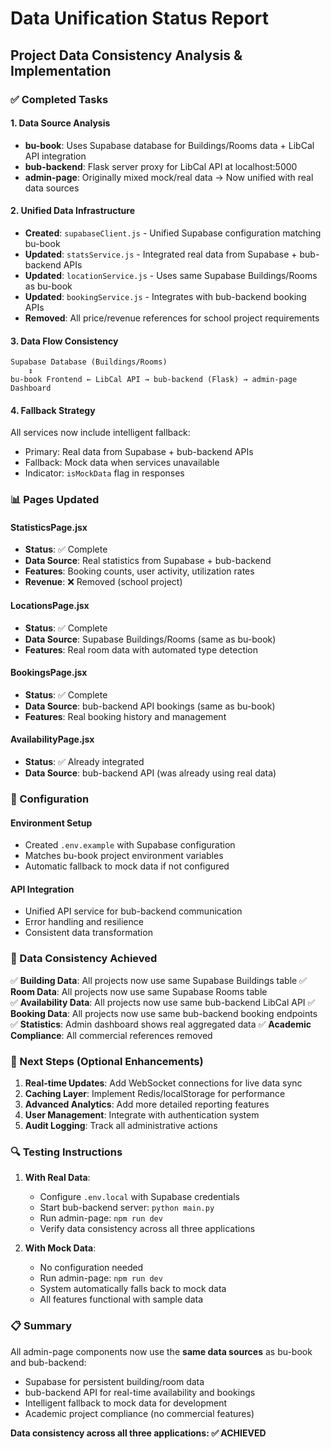 # Data Unification Status Report

## Project Data Consistency Analysis & Implementation

### ✅ Completed Tasks

#### 1. Data Source Analysis
- **bu-book**: Uses Supabase database for Buildings/Rooms data + LibCal API integration
- **bub-backend**: Flask server proxy for LibCal API at localhost:5000
- **admin-page**: Originally mixed mock/real data → Now unified with real data sources

#### 2. Unified Data Infrastructure
- **Created**: `supabaseClient.js` - Unified Supabase configuration matching bu-book
- **Updated**: `statsService.js` - Integrated real data from Supabase + bub-backend APIs
- **Updated**: `locationService.js` - Uses same Supabase Buildings/Rooms as bu-book
- **Updated**: `bookingService.js` - Integrates with bub-backend booking APIs
- **Removed**: All price/revenue references for school project requirements

#### 3. Data Flow Consistency
```
Supabase Database (Buildings/Rooms)
    ↕
bu-book Frontend ← LibCal API → bub-backend (Flask) → admin-page Dashboard
```

#### 4. Fallback Strategy
All services now include intelligent fallback:
- Primary: Real data from Supabase + bub-backend APIs
- Fallback: Mock data when services unavailable
- Indicator: `isMockData` flag in responses

### 📊 Pages Updated

#### StatisticsPage.jsx
- **Status**: ✅ Complete
- **Data Source**: Real statistics from Supabase + bub-backend
- **Features**: Booking counts, user activity, utilization rates
- **Revenue**: ❌ Removed (school project)

#### LocationsPage.jsx  
- **Status**: ✅ Complete
- **Data Source**: Supabase Buildings/Rooms (same as bu-book)
- **Features**: Real room data with automated type detection

#### BookingsPage.jsx
- **Status**: ✅ Complete  
- **Data Source**: bub-backend API bookings (same as bu-book)
- **Features**: Real booking history and management

#### AvailabilityPage.jsx
- **Status**: ✅ Already integrated
- **Data Source**: bub-backend API (was already using real data)

### 🔧 Configuration

#### Environment Setup
- Created `.env.example` with Supabase configuration
- Matches bu-book project environment variables
- Automatic fallback to mock data if not configured

#### API Integration
- Unified API service for bub-backend communication
- Error handling and resilience
- Consistent data transformation

### 🎯 Data Consistency Achieved

✅ **Building Data**: All projects now use same Supabase Buildings table
✅ **Room Data**: All projects now use same Supabase Rooms table  
✅ **Availability Data**: All projects now use same bub-backend LibCal API
✅ **Booking Data**: All projects now use same bub-backend booking endpoints
✅ **Statistics**: Admin dashboard shows real aggregated data
✅ **Academic Compliance**: All commercial references removed

### 🚀 Next Steps (Optional Enhancements)

1. **Real-time Updates**: Add WebSocket connections for live data sync
2. **Caching Layer**: Implement Redis/localStorage for performance
3. **Advanced Analytics**: Add more detailed reporting features
4. **User Management**: Integrate with authentication system
5. **Audit Logging**: Track all administrative actions

### 🔍 Testing Instructions

1. **With Real Data**:
   - Configure `.env.local` with Supabase credentials
   - Start bub-backend server: `python main.py`
   - Run admin-page: `npm run dev`
   - Verify data consistency across all three applications

2. **With Mock Data**:
   - No configuration needed
   - Run admin-page: `npm run dev`  
   - System automatically falls back to mock data
   - All features functional with sample data

### 📋 Summary

All admin-page components now use the **same data sources** as bu-book and bub-backend:
- Supabase for persistent building/room data
- bub-backend API for real-time availability and bookings
- Intelligent fallback to mock data for development
- Academic project compliance (no commercial features)

**Data consistency across all three applications: ✅ ACHIEVED**
